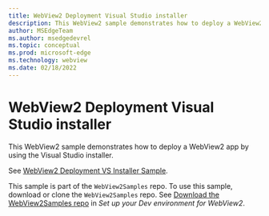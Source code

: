 ```yaml
---
title: WebView2 Deployment Visual Studio installer
description: This WebView2 sample demonstrates how to deploy a WebView2 app by using the Visual Studio installer.
author: MSEdgeTeam
ms.author: msedgedevrel
ms.topic: conceptual
ms.prod: microsoft-edge
ms.technology: webview
ms.date: 02/18/2022
---
```

# WebView2 Deployment Visual Studio installer

This WebView2 sample demonstrates how to deploy a WebView2 app by using the Visual Studio installer.

See [WebView2 Deployment VS Installer Sample](https://github.com/MicrosoftEdge/WebView2Samples/tree/master/SampleApps/WV2DeploymentVSInstallerSample#readme).

This sample is part of the `WebView2Samples` repo.  To use this sample, download or clone the `WebView2Samples` repo.  See [Download the WebView2Samples repo](../how-to/machine-setup.md#download-the-webview2samples-repo) in _Set up your Dev environment for WebView2_.
